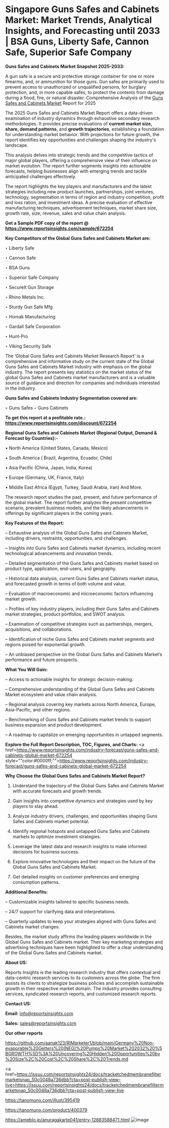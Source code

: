 # Singapore Guns Safes and Cabinets Market: Market Trends, Analytical Insights, and Forecasting until 2033 | BSA Guns, Liberty Safe, Cannon Safe, Superior Safe Company

<strong>Guns Safes and Cabinets Market Snapshot 2025-2033:</strong>

A gun safe is a secure and protective storage container for one or more firearms, and, or ammunition for those guns. Gun safes are primarily used to prevent access to unauthorized or unqualified persons, for burglary protection, and, in more capable safes, to protect the contents from damage during a flood, fire, or natural disaster. Comprehensive Analysis of the <a href=https://www.reportsinsights.com/sample/672254>Guns Safes and Cabinets Market</a> Report for 2025

The 2025 Guns Safes and Cabinets Market Report offers a data-driven examination of industry dynamics through exhaustive secondary research methodologies. It provides precise evaluations of <strong>current market size, share, demand patterns</strong>, and <strong>growth trajectories</strong>, establishing a foundation for understanding market behavior. With projections for future growth, the report identifies key opportunities and challenges shaping the industry's landscape.

This analysis delves into strategic trends and the competitive tactics of major global players, offering a comprehensive view of their influence on market evolution. The report further segments insights into actionable forecasts, helping businesses align with emerging trends and tackle anticipated challenges effectively.

The report highlights the key players and manufacturers and the latest strategies including new product launches, partnerships, joint ventures, technology, segmentation in terms of region and industry competition, profit and loss ration, and investment ideas. A precise evaluation of effective manufacturing techniques, advertisement techniques, market share size, growth rate, size, revenue, sales and value chain analysis.

<strong>Get a Sample PDF copy of the report @ <a href=https://www.reportsinsights.com/sample/672254 style=color:#0000ff;>https://www.reportsinsights.com/sample/672254</a></strong>

<strong>Key Competitors of the Global Guns Safes and Cabinets Market are:</strong>

‣ Liberty Safe

‣ Cannon Safe

‣ BSA Guns

‣ Superior Safe Company

‣ SecureIt Gun Storage

‣ Rhino Metals Inc.

‣ Sturdy Gun Safe Mfg

‣ Homak Manufacturing

‣ Gardall Safe Corporation

‣ Hunt-Pro

‣ Viking Security Safe

The ‘Global Guns Safes and Cabinets Market Research Report’ is a comprehensive and informative study on the current state of the Global Guns Safes and Cabinets Market industry with emphasis on the global industry. The report presents key statistics on the market status of the global Guns Safes and Cabinets market manufacturers and is a valuable source of guidance and direction for companies and individuals interested in the industry.

<strong>Guns Safes and Cabinets Industry Segmentation covered are:</strong>

‣ Guns Safes
‣ Guns Cabinets

<strong>To get this report at a profitable rate.: <a href=https://www.reportsinsights.com/discount/672254 style=color:#0000ff;>https://www.reportsinsights.com/discount/672254</a></strong>

<strong>Regional Guns Safes and Cabinets Market (Regional Output, Demand &amp; Forecast by Countries):-</strong>

• North America (United States, Canada, Mexico)

• South America ( Brazil, Argentina, Ecuador, Chile)

• Asia Pacific (China, Japan, India, Korea)

• Europe (Germany, UK, France, Italy)

• Middle East Africa (Egypt, Turkey, Saudi Arabia, Iran) And More.

The research report studies the past, present, and future performance of the global market. The report further analyzes the present competitive scenario, prevalent business models, and the likely advancements in offerings by significant players in the coming years.

<strong>Key Features of the Report:</strong>

– Exhaustive analysis of the Global Guns Safes and Cabinets Market, including drivers, restraints, opportunities, and challenges.

– Insights into Guns Safes and Cabinets market dynamics, including recent technological advancements and innovation trends.

– Detailed segmentation of the Guns Safes and Cabinets market based on product type, application, end-users, and geography.

– Historical data analysis, current Guns Safes and Cabinets market status, and forecasted growth in terms of both volume and value.

– Evaluation of macroeconomic and microeconomic factors influencing market growth.

– Profiles of key industry players, including their Guns Safes and Cabinets market strategies, product portfolios, and SWOT analysis.

– Examination of competitive strategies such as partnerships, mergers, acquisitions, and collaborations.

– Identification of niche Guns Safes and Cabinets market segments and regions poised for exponential growth.

– An unbiased perspective on the Global Guns Safes and Cabinets Market’s performance and future prospects.

<strong>What You Will Gain:</strong>

– Access to actionable insights for strategic decision-making.

– Comprehensive understanding of the Global Guns Safes and Cabinets Market ecosystem and value chain analysis.

– Regional analysis covering key markets across North America, Europe, Asia-Pacific, and other regions.

– Benchmarking of Guns Safes and Cabinets market trends to support business expansion and product development.

– A roadmap to capitalize on emerging opportunities in untapped segments.

<strong>Explore the Full Report Description, TOC, Figures, and Charts:</strong>
<a href=https://www.reportsinsights.com/industry-forecast/guns-safes-and-cabinets-global-market-672254 style=""color:#0000ff;"">https://www.reportsinsights.com/industry-forecast/guns-safes-and-cabinets-global-market-672254</a>

<strong>Why Choose the Global Guns Safes and Cabinets Market Report?</strong>

1. Understand the trajectory of the Global Guns Safes and Cabinets Market with accurate forecasts and growth trends.

2. Gain insights into competitive dynamics and strategies used by key players to stay ahead.

3. Analyze industry drivers, challenges, and opportunities shaping Guns Safes and Cabinets market potential.

4. Identify regional hotspots and untapped Guns Safes and Cabinets markets to optimize investment strategies.

5. Leverage the latest data and research insights to make informed decisions for business success.

6. Explore innovative technologies and their impact on the future of the Global Guns Safes and Cabinets Market.

7. Get detailed insights on customer preferences and emerging consumption patterns.

<strong>Additional Benefits:</strong>

– Customizable insights tailored to specific business needs.

– 24/7 support for clarifying data and interpretations.

– Quarterly updates to keep your strategies aligned with Guns Safes and Cabinets market changes.

Besides, the market study affirms the leading players worldwide in the Global Guns Safes and Cabinets market. Their key marketing strategies and advertising techniques have been highlighted to offer a clear understanding of the Global Guns Safes and Cabinets market.

<strong><strong>About US</strong>:</strong>

Reports Insights is the leading research industry that offers contextual and data-centric research services to its customers across the globe. The firm assists its clients to strategize business policies and accomplish sustainable growth in their respective market domain. The industry provides consulting services, syndicated research reports, and customized research reports.

<strong>Contact US:</strong>

<p class=><b>Email:</b> <a href=mailto:info@reportsinsights.com>info@reportsinsights.com</a></p>
<p class=><b>Sales:</b> <a href=mailto:sales@reportsinsights.com>sales@reportsinsights.com</a></p>

<strong>Our other reports</strong>

<a href=https://github.com/aanak123/RIMarketer1/blob/main/Germany%20Non-evaporable%20Getters%20(NEG)%20Pumps%20Market%202032%20%5BGROWTH%5D%3A%20Uncovering%20Hidden%20Opportunities%20by%20Size%2C%20Cost%2C%20Share%2C%20Trends.md>https://github.com/aanak123/RIMarketer1/blob/main/Germany%20Non-evaporable%20Getters%20(NEG)%20Pumps%20Market%202032%20%5BGROWTH%5D%3A%20Uncovering%20Hidden%20Opportunities%20by%20Size%2C%20Cost%2C%20Share%2C%20Trends.md</a>

<a href=https://issuu.com/reportsinsights24/docs/tracketchedmembranefiltermarketsnap_50c0048a736dbb?cta=post-publish-view-live>https://issuu.com/reportsinsights24/docs/tracketchedmembranefiltermarketsnap_50c0048a736dbb?cta=post-publish-view-live</a>

<a href=https://tanomuno.com/illust/395419>https://tanomuno.com/illust/395419</a>

<a href=https://tanomuno.com/product/400379>https://tanomuno.com/product/400379</a>

<a href=https://ameblo.jp/anuragakarte041/entry-12883588471.html>https://ameblo.jp/anuragakarte041/entry-12883588471.html</a>
![image](https://github.com/user-attachments/assets/1a43192d-1800-42d3-86d4-8704b488f4ba)
